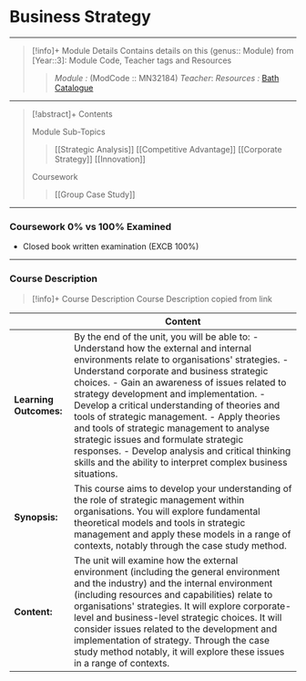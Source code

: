 # Business Strategy
---
> [!info]+ Module Details
> Contains details on this (genus:: Module) from [Year::3]: Module Code, Teacher tags and Resources 
> > *Module :* (ModCode :: MN32184)
> > *Teacher*: 
> > *Resources :* [Bath Catalogue](https://www.bath.ac.uk/catalogues/2025-2026/mn/MN32184.html)

---
> [!abstract]+ Contents
> 
> Module Sub-Topics
> > [[Strategic Analysis]]
> [[Competitive Advantage]]
> [[Corporate Strategy]]
> [[Innovation]]
> 
> Coursework
> > [[Group Case Study]]

---
### Coursework 0% vs 100% Examined
- Closed book written examination (EXCB 100%)

---
### Course Description

> [!info]+ Course Description
> Course Description copied from link 
> 
|                        | Content |
| ---------------------- | ------- |
|**Learning Outcomes:**|By the end of the unit, you will be able to: - Understand how the external and internal environments relate to organisations' strategies. - Understand corporate and business strategic choices. - Gain an awareness of issues related to strategy development and implementation. - Develop a critical understanding of theories and tools of strategic management. - Apply theories and tools of strategic management to analyse strategic issues and formulate strategic responses. - Develop analysis and critical thinking skills and the ability to interpret complex business situations.|
|**Synopsis:**|This course aims to develop your understanding of the role of strategic management within organisations. You will explore fundamental theoretical models and tools in strategic management and apply these models in a range of contexts, notably through the case study method.|
|**Content:**|The unit will examine how the external environment (including the general environment and the industry) and the internal environment (including resources and capabilities) relate to organisations' strategies. It will explore corporate-level and business-level strategic choices. It will consider issues related to the development and implementation of strategy. Through the case study method notably, it will explore these issues in a range of contexts.|
